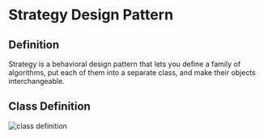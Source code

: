 # Strategy Design Pattern
## Definition
Strategy is a behavioral design pattern that lets you define a family of algorithms, put each of them into a separate class, and make their objects interchangeable.

## Class Definition
![class definition](http://www.design-patterns-stories.com/assets/img/uml/strategy.png "Strategy Design Pattern")
